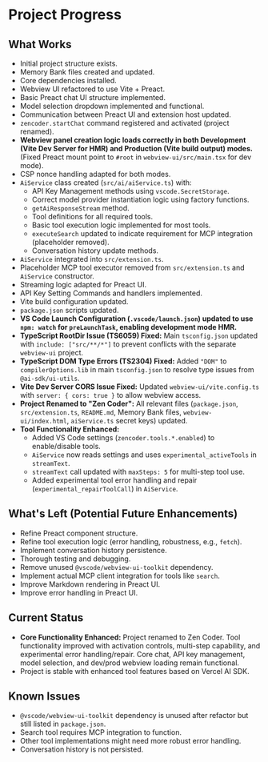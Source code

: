 # Project Progress

## What Works
- Initial project structure exists.
- Memory Bank files created and updated.
- Core dependencies installed.
- Webview UI refactored to use Vite + Preact.
- Basic Preact chat UI structure implemented.
- Model selection dropdown implemented and functional.
- Communication between Preact UI and extension host updated.
- `zencoder.startChat` command registered and activated (project renamed).
- **Webview panel creation logic loads correctly in both Development (Vite Dev Server for HMR) and Production (Vite build output) modes.** (Fixed Preact mount point to `#root` in `webview-ui/src/main.tsx` for dev mode).
- CSP nonce handling adapted for both modes.
- `AiService` class created (`src/ai/aiService.ts`) with:
    - API Key Management methods using `vscode.SecretStorage`.
    - Correct model provider instantiation logic using factory functions.
    - `getAiResponseStream` method.
    - Tool definitions for all required tools.
    - Basic tool execution logic implemented for most tools.
    - `executeSearch` updated to indicate requirement for MCP integration (placeholder removed).
    - Conversation history update methods.
- `AiService` integrated into `src/extension.ts`.
- Placeholder MCP tool executor removed from `src/extension.ts` and `AiService` constructor.
- Streaming logic adapted for Preact UI.
- API Key Setting Commands and handlers implemented.
- Vite build configuration updated.
- `package.json` scripts updated.
- **VS Code Launch Configuration (`.vscode/launch.json`) updated to use `npm: watch` for `preLaunchTask`, enabling development mode HMR.**
- **TypeScript RootDir Issue (TS6059) Fixed:** Main `tsconfig.json` updated with `include: ["src/**/*"]` to prevent conflicts with the separate `webview-ui` project.
- **TypeScript DOM Type Errors (TS2304) Fixed:** Added `"DOM"` to `compilerOptions.lib` in main `tsconfig.json` to resolve type issues from `@ai-sdk/ui-utils`.
- **Vite Dev Server CORS Issue Fixed:** Updated `webview-ui/vite.config.ts` with `server: { cors: true }` to allow webview access.
- **Project Renamed to "Zen Coder":** All relevant files (`package.json`, `src/extension.ts`, `README.md`, Memory Bank files, `webview-ui/index.html`, `aiService.ts` secret keys) updated.
- **Tool Functionality Enhanced:**
    - Added VS Code settings (`zencoder.tools.*.enabled`) to enable/disable tools.
    - `AiService` now reads settings and uses `experimental_activeTools` in `streamText`.
    - `streamText` call updated with `maxSteps: 5` for multi-step tool use.
    - Added experimental tool error handling and repair (`experimental_repairToolCall`) in `AiService`.

## What's Left (Potential Future Enhancements)
- Refine Preact component structure.
- Refine tool execution logic (error handling, robustness, e.g., `fetch`).
- Implement conversation history persistence.
- Thorough testing and debugging.
- Remove unused `@vscode/webview-ui-toolkit` dependency.
- Implement actual MCP client integration for tools like `search`.
- Improve Markdown rendering in Preact UI.
- Improve error handling in Preact UI.

## Current Status
- **Core Functionality Enhanced:** Project renamed to Zen Coder. Tool functionality improved with activation controls, multi-step capability, and experimental error handling/repair. Core chat, API key management, model selection, and dev/prod webview loading remain functional.
- Project is stable with enhanced tool features based on Vercel AI SDK.

## Known Issues
- `@vscode/webview-ui-toolkit` dependency is unused after refactor but still listed in `package.json`.
- Search tool requires MCP integration to function.
- Other tool implementations might need more robust error handling.
- Conversation history is not persisted.
